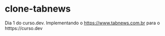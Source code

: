 # clone-tabnews
Dia 1 do curso.dev. Implementando o https://www.tabnews.com.br para o htttps://curso.dev
